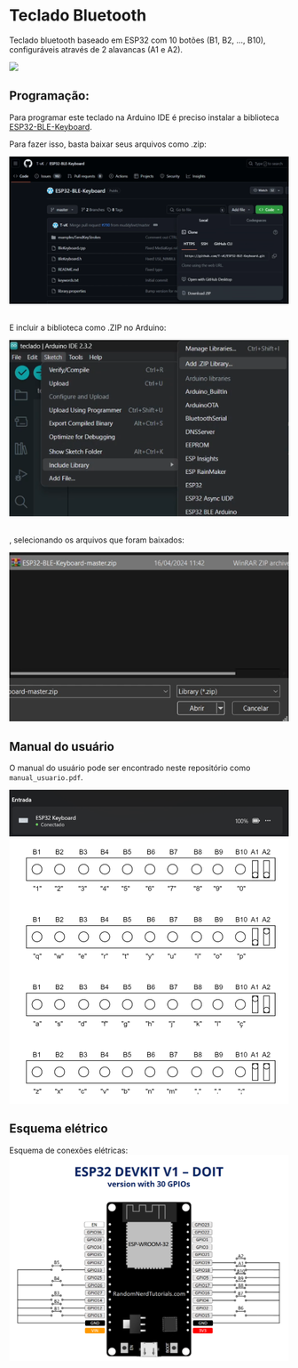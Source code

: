 # Teclado Bluetooth

Teclado bluetooth baseado em ESP32 com 10 botões (B1, B2, ..., B10), configuráveis através de 2 alavancas (A1 e A2).

<img src="imagens/dispositivo.jpg">

## Programação:
Para programar este teclado na Arduino IDE é preciso instalar a biblioteca [ESP32-BLE-Keyboard](https://github.com/T-vK/ESP32-BLE-Keyboard). 

Para fazer isso, basta baixar seus arquivos como .zip:

<img src="imagens/download.png">

\
E incluir a biblioteca como .ZIP no Arduino:

<img src="imagens/adicionar.png">

\
, selecionando os arquivos que foram baixados:

<img src="imagens/zip.png">


## Manual do usuário

O manual do usuário pode ser encontrado neste repositório como `manual_usuario.pdf`.

<img src="imagens/conexao.png">
<img src="imagens/diagrama.png">

## Esquema elétrico

Esquema de conexões elétricas:
<img src="imagens/pinagem.png">
